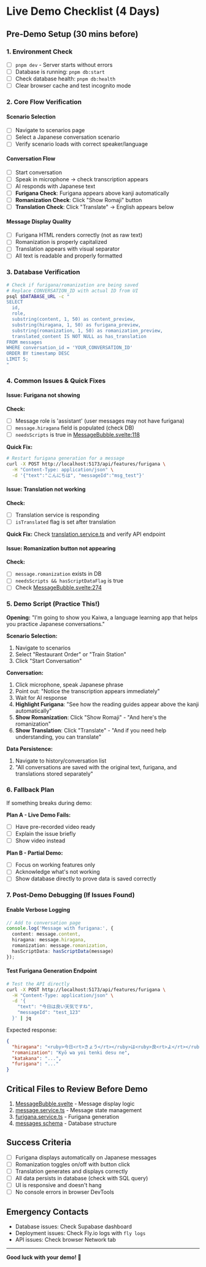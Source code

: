 # Live Demo Checklist (4 Days)

## Pre-Demo Setup (30 mins before)

### 1. Environment Check
- [ ] `pnpm dev` - Server starts without errors
- [ ] Database is running: `pnpm db:start`
- [ ] Check database health: `pnpm db:health`
- [ ] Clear browser cache and test incognito mode

### 2. Core Flow Verification

#### Scenario Selection
- [ ] Navigate to scenarios page
- [ ] Select a Japanese conversation scenario
- [ ] Verify scenario loads with correct speaker/language

#### Conversation Flow
- [ ] Start conversation
- [ ] Speak in microphone → check transcription appears
- [ ] AI responds with Japanese text
- [ ] **Furigana Check**: Furigana appears above kanji automatically
- [ ] **Romanization Check**: Click "Show Romaji" button
- [ ] **Translation Check**: Click "Translate" → English appears below

#### Message Display Quality
- [ ] Furigana HTML renders correctly (not as raw text)
- [ ] Romanization is properly capitalized
- [ ] Translation appears with visual separator
- [ ] All text is readable and properly formatted

### 3. Database Verification

```bash
# Check if furigana/romanization are being saved
# Replace CONVERSATION_ID with actual ID from UI
psql $DATABASE_URL -c "
SELECT
  id,
  role,
  substring(content, 1, 50) as content_preview,
  substring(hiragana, 1, 50) as furigana_preview,
  substring(romanization, 1, 50) as romanization_preview,
  translated_content IS NOT NULL as has_translation
FROM messages
WHERE conversation_id = 'YOUR_CONVERSATION_ID'
ORDER BY timestamp DESC
LIMIT 5;
"
```

### 4. Common Issues & Quick Fixes

#### Issue: Furigana not showing
**Check:**
- [ ] Message role is 'assistant' (user messages may not have furigana)
- [ ] `message.hiragana` field is populated (check DB)
- [ ] `needsScripts` is true in [MessageBubble.svelte:118](src/lib/features/conversation/components/MessageBubble.svelte#L118)

**Quick Fix:**
```bash
# Restart furigana generation for a message
curl -X POST http://localhost:5173/api/features/furigana \
  -H "Content-Type: application/json" \
  -d '{"text":"こんにちは", "messageId":"msg_test"}'
```

#### Issue: Translation not working
**Check:**
- [ ] Translation service is responding
- [ ] `isTranslated` flag is set after translation

**Quick Fix:**
Check [translation.service.ts](src/lib/services/translation.service.ts) and verify API endpoint

#### Issue: Romanization button not appearing
**Check:**
- [ ] `message.romanization` exists in DB
- [ ] `needsScripts && hasScriptDataFlag` is true
- [ ] Check [MessageBubble.svelte:274](src/lib/features/conversation/components/MessageBubble.svelte#L274)

### 5. Demo Script (Practice This!)

**Opening:**
"I'm going to show you Kaiwa, a language learning app that helps you practice Japanese conversations."

**Scenario Selection:**
1. Navigate to scenarios
2. Select "Restaurant Order" or "Train Station"
3. Click "Start Conversation"

**Conversation:**
1. Click microphone, speak Japanese phrase
2. Point out: "Notice the transcription appears immediately"
3. Wait for AI response
4. **Highlight Furigana**: "See how the reading guides appear above the kanji automatically"
5. **Show Romanization**: Click "Show Romaji" - "And here's the romanization"
6. **Show Translation**: Click "Translate" - "And if you need help understanding, you can translate"

**Data Persistence:**
1. Navigate to history/conversation list
2. "All conversations are saved with the original text, furigana, and translations stored separately"

### 6. Fallback Plan

If something breaks during demo:

**Plan A - Live Demo Fails:**
- [ ] Have pre-recorded video ready
- [ ] Explain the issue briefly
- [ ] Show video instead

**Plan B - Partial Demo:**
- [ ] Focus on working features only
- [ ] Acknowledge what's not working
- [ ] Show database directly to prove data is saved correctly

### 7. Post-Demo Debugging (If Issues Found)

#### Enable Verbose Logging
```typescript
// Add to conversation page
console.log('Message with furigana:', {
  content: message.content,
  hiragana: message.hiragana,
  romanization: message.romanization,
  hasScriptData: hasScriptData(message)
});
```

#### Test Furigana Generation Endpoint
```bash
# Test the API directly
curl -X POST http://localhost:5173/api/features/furigana \
  -H "Content-Type: application/json" \
  -d '{
    "text": "今日は良い天気ですね",
    "messageId": "test_123"
  }' | jq
```

Expected response:
```json
{
  "hiragana": "<ruby>今日<rt>きょう</rt></ruby>は<ruby>良<rt>よ</rt></ruby>い<ruby>天気<rt>てんき</rt></ruby>ですね",
  "romanization": "Kyō wa yoi tenki desu ne",
  "katakana": "...",
  "furigana": "..."
}
```

## Critical Files to Review Before Demo

1. [MessageBubble.svelte](src/lib/features/conversation/components/MessageBubble.svelte) - Message display logic
2. [message.service.ts](src/lib/services/message.service.ts) - Message state management
3. [furigana.service.ts](src/lib/services/furigana.service.ts) - Furigana generation
4. [messages schema](src/lib/server/db/schema/messages.ts) - Database structure

## Success Criteria

- [ ] Furigana displays automatically on Japanese messages
- [ ] Romanization toggles on/off with button click
- [ ] Translation generates and displays correctly
- [ ] All data persists in database (check with SQL query)
- [ ] UI is responsive and doesn't hang
- [ ] No console errors in browser DevTools

## Emergency Contacts

- Database issues: Check Supabase dashboard
- Deployment issues: Check Fly.io logs with `fly logs`
- API issues: Check browser Network tab

---

**Good luck with your demo! 🎌**

